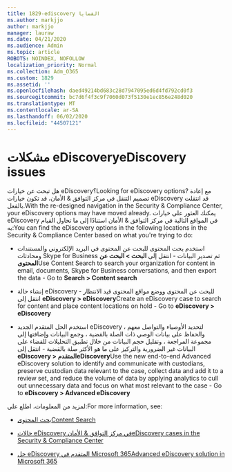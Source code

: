 ```yaml
---
title: 1829-ediscovery القضايا
ms.author: markjjo
author: markjjo
manager: lauraw
ms.date: 04/21/2020
ms.audience: Admin
ms.topic: article
ROBOTS: NOINDEX, NOFOLLOW
localization_priority: Normal
ms.collection: Adm_O365
ms.custom: 1829
ms.assetid: ''
ms.openlocfilehash: daed49214bd683c28d7947095ed6d4fd792cd0f3
ms.sourcegitcommit: bc7d6f4f3c9f7060d073f5130e1ec856e248d020
ms.translationtype: MT
ms.contentlocale: ar-SA
ms.lasthandoff: 06/02/2020
ms.locfileid: "44507121"
---
```

# <a name="ediscovery-issues"></a><span data-ttu-id="babd6-102">مشكلات eDiscovery</span><span class="sxs-lookup"><span data-stu-id="babd6-102">eDiscovery issues</span></span>

<span data-ttu-id="babd6-103">هل تبحث عن خيارات eDiscovery؟</span><span class="sxs-lookup"><span data-stu-id="babd6-103">Looking for eDiscovery options?</span></span> <span data-ttu-id="babd6-104">مع إعادة تصميم التنقل في مركز التوافق & الأمان، قد تكون خيارات eDiscovery قد انتقلت بالفعل.</span><span class="sxs-lookup"><span data-stu-id="babd6-104">With the re-designed navigation in the Security & Compliance Center, your eDiscovery options may have moved already.</span></span>  <span data-ttu-id="babd6-105">يمكنك العثور على خيارات eDiscovery في المواقع التالية في مركز التوافق & الأمان استنادًا إلى ما تحاول القيام به:</span><span class="sxs-lookup"><span data-stu-id="babd6-105">You can find the eDiscovery options in the following locations in the Security & Compliance Center based on what you're trying to do:</span></span>

- <span data-ttu-id="babd6-106">استخدم بحث المحتوى للبحث عن المحتوى في البريد الإلكتروني والمستندات ومحادثات Skype for Business ثم تصدير البيانات - انتقل إلى **البحث > البحث عن المحتوى**</span><span class="sxs-lookup"><span data-stu-id="babd6-106">Use Content Search to search your organization for content in email, documents, Skype for Business conversations, and then export the data - Go to **Search > Content search**</span></span>

- <span data-ttu-id="babd6-107">إنشاء حالة eDiscovery للبحث عن المحتوى ووضع مواقع المحتوى قيد الانتظار - انتقل إلى **eDiscovery > eDiscovery**</span><span class="sxs-lookup"><span data-stu-id="babd6-107">Create an eDiscovery case to search for content and place content locations on hold - Go to **eDiscovery > eDiscovery**</span></span>

- <span data-ttu-id="babd6-108">استخدم الحل المتقدم الجديد eDiscovery لتحديد الأوصياء والتواصل معهم ، والحفاظ على بيانات الوصي ذات الصلة بالقضية ، وجمع البيانات وإضافتها إلى مجموعة المراجعة ، وتقليل حجم البيانات من خلال تطبيق التحليلات للقضاء على البيانات غير الضرورية والتركيز على ما هو الأكثر صلة بالقضية - انتقل إلى **eDiscovery > المتقدمeDiscovery**</span><span class="sxs-lookup"><span data-stu-id="babd6-108">Use the new end-to-end Advanced eDiscovery solution to identify and communicate with custodians, preserve custodian data relevant to the case, collect data and add it to a review set, and reduce the volume of data by applying analytics to cull out unnecessary data and focus on what most relevant to the case -  Go to **eDiscovery > Advanced eDiscovery**</span></span>

<span data-ttu-id="babd6-109">لمزيد من المعلومات، اطلع على:</span><span class="sxs-lookup"><span data-stu-id="babd6-109">For more information, see:</span></span>

- [<span data-ttu-id="babd6-110">بحث المحتوى</span><span class="sxs-lookup"><span data-stu-id="babd6-110">Content Search</span></span>](https://docs.microsoft.com/microsoft-365/compliance/content-search)

- [<span data-ttu-id="babd6-111">حالات eDiscovery في مركز التوافق & الأمان</span><span class="sxs-lookup"><span data-stu-id="babd6-111">eDiscovery cases in the Security & Compliance Center</span></span>](https://docs.microsoft.com/microsoft-365/compliance/ediscovery-cases)

- [<span data-ttu-id="babd6-112">حل eDiscovery المتقدم في Microsoft 365</span><span class="sxs-lookup"><span data-stu-id="babd6-112">Advanced eDiscovery solution in Microsoft 365</span></span>](https://docs.microsoft.com/microsoft-365/compliance/overview-ediscovery-20)
